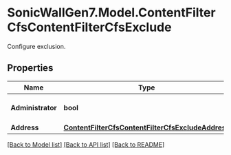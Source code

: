 # SonicWallGen7.Model.ContentFilterCfsContentFilterCfsExclude
Configure exclusion.

## Properties

Name | Type | Description | Notes
------------ | ------------- | ------------- | -------------
**Administrator** | **bool** | Enable exclude administrator. | [optional] 
**Address** | [**ContentFilterCfsContentFilterCfsExcludeAddress**](ContentFilterCfsContentFilterCfsExcludeAddress.md) |  | [optional] 

[[Back to Model list]](../README.md#documentation-for-models) [[Back to API list]](../README.md#documentation-for-api-endpoints) [[Back to README]](../README.md)

